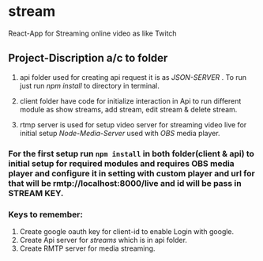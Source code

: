 # stream
React-App for Streaming online video as like Twitch 

## Project-Discription a/c to folder

1. api folder used for creating api request it is as  *JSON-SERVER* . To run just run *npm install* to directory in terminal.

2. client folder have code for initialize interaction in Api to run different module as show streams, add stream, edit stream & delete stream.

3. rtmp server is used for setup video server for streaming video live for initial setup *Node-Media-Server* used with *OBS* media player. 

### For the first setup run `npm install` in both folder(client & api) to initial setup for required modules and requires OBS media player and configure it in setting with custom player and url for that will be rmtp://localhost:8000/live and id will be pass in STREAM KEY.

### Keys to remember:

1. Create google oauth key for client-id to enable Login with google.
2. Create Api server for *streams* which is in api folder.
3. Create RMTP server for media streaming.
